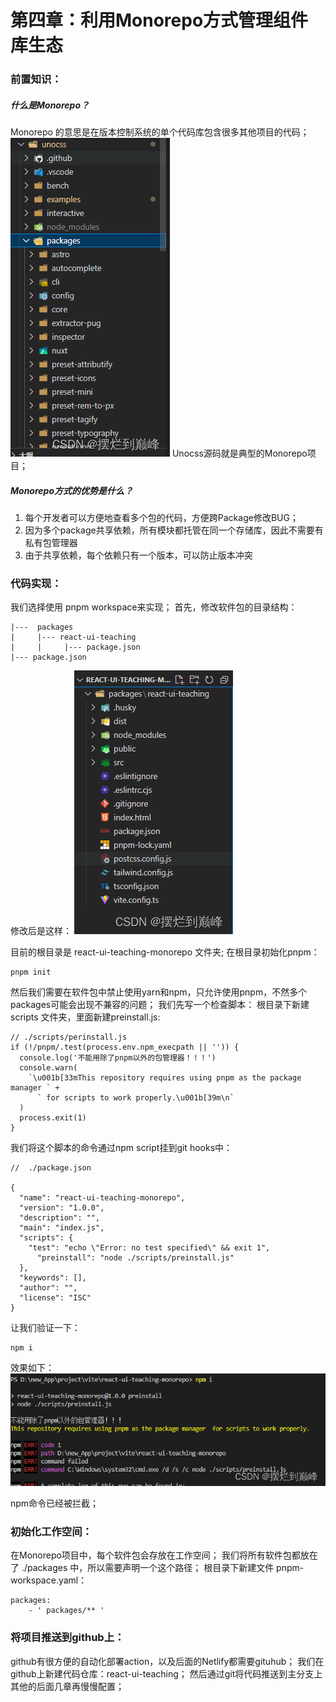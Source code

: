 # 第四章：利用Monorepo方式管理组件库生态
### 前置知识：
##### 什么是Monorepo？
Monorepo 的意思是在版本控制系统的单个代码库包含很多其他项目的代码；
![在这里插入图片描述](../../public/docs/p4/1.png)
Unocss源码就是典型的Monorepo项目；
##### Monorepo方式的优势是什么？

 1. 每个开发者可以方便地查看多个包的代码，方便跨Package修改BUG；
 2. 因为多个package共享依赖，所有模块都托管在同一个存储库，因此不需要有私有包管理器
 3. 由于共享依赖，每个依赖只有一个版本，可以防止版本冲突

### 代码实现：
我们选择使用 pnpm workspace来实现；
首先，修改软件包的目录结构：
```
|---  packages
|     |--- react-ui-teaching
|     |     |--- package.json
|--- package.json
```
修改后是这样：
![在这里插入图片描述](../../public/docs/p4/2.png)

目前的根目录是 react-ui-teaching-monorepo 文件夹;
在根目录初始化pnpm：
```
pnpm init
```
然后我们需要在软件包中禁止使用yarn和npm，只允许使用pnpm，不然多个packages可能会出现不兼容的问题；
我们先写一个检查脚本：
根目录下新建 scripts 文件夹，里面新建preinstall.js:
```
// ./scripts/perinstall.js
if (!/pnpm/.test(process.env.npm_execpath || '')) {
  console.log('不能用除了pnpm以外的包管理器！！！')
  console.warn(
    `\u001b[33mThis repository requires using pnpm as the package manager ` +
      ` for scripts to work properly.\u001b[39m\n`
  )
  process.exit(1)
}
```
我们将这个脚本的命令通过npm script挂到git hooks中：
```
//  ./package.json

{
  "name": "react-ui-teaching-monorepo",
  "version": "1.0.0",
  "description": "",
  "main": "index.js",
  "scripts": {
    "test": "echo \"Error: no test specified\" && exit 1",
      "preinstall": "node ./scripts/preinstall.js"
  },
  "keywords": [],
  "author": "",
  "license": "ISC"
}
```
让我们验证一下：
```
npm i
```
效果如下：
![在这里插入图片描述](../../public/docs/p4/3.png)

npm命令已经被拦截；
### 初始化工作空间：
在Monorepo项目中，每个软件包会存放在工作空间；
我们将所有软件包都放在了 ./packages 中，所以需要声明一个这个路径；
根目录下新建文件 pnpm-workspace.yaml：
```
packages:
	- ' packages/** '
```
### 将项目推送到github上：
github有很方便的自动化部署action，以及后面的Netlify都需要gituhub；
我们在github上新建代码仓库：react-ui-teaching；
然后通过git将代码推送到主分支上
其他的后面几章再慢慢配置；
